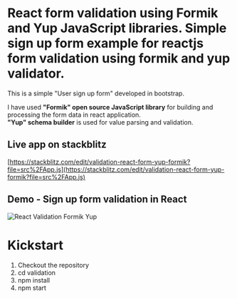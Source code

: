 # React form validation using Formik and Yup JavaScript libraries. Simple sign up form example for reactjs form validation using formik and yup validator. 

This is a simple "User sign up form" developed in bootstrap. <br/>

I have used <b>"Formik" open source JavaScript library</b> for building and processing the form data in react application.<br/>
<b>"Yup" schema builder</b> is used for value parsing and validation.<br/>

## Live app on stackblitz<br/>
[https://stackblitz.com/edit/validation-react-form-yup-formik?file=src%2FApp.js](https://stackblitz.com/edit/validation-react-form-yup-formik?file=src%2FApp.js)

## Demo - Sign up form validation in React<br/>
![React Validation Formik Yup](./validation/react-form-validtion.gif)

# Kickstart
1. Checkout the repository
2. cd validation
3. npm install
4. npm start
